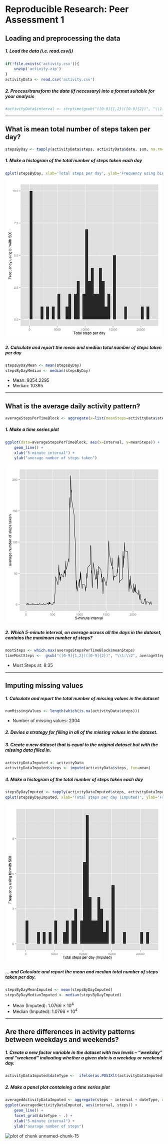 # Reproducible Research: Peer Assessment 1



## Loading and preprocessing the data
##### 1. Load the data (i.e. read.csv())

```r
if(!file.exists('activity.csv')){
    unzip('activity.zip')
}
activityData <- read.csv('activity.csv')
```
##### 2. Process/transform the data (if necessary) into a format suitable for your analysis

```r
#activityData$interval <- strptime(gsub("([0-9]{1,2})([0-9]{2})", "\\1:\\2", activityData$interval), format='%H:%M')
```

-----

## What is mean total number of steps taken per day?

```r
stepsByDay <- tapply(activityData$steps, activityData$date, sum, na.rm=TRUE)
```

##### 1. Make a histogram of the total number of steps taken each day

```r
qplot(stepsByDay, xlab='Total steps per day', ylab='Frequency using binwith 500', binwidth=500)
```

![plot of chunk unnamed-chunk-5](unnamed-chunk-5.png) 

##### 2. Calculate and report the mean and median total number of steps taken per day

```r
stepsByDayMean <- mean(stepsByDay)
stepsByDayMedian <- median(stepsByDay)
```
* Mean: 9354.2295
* Median:  10395

-----

## What is the average daily activity pattern?

```r
averageStepsPerTimeBlock <- aggregate(x=list(meanSteps=activityData$steps), by=list(interval=activityData$interval), FUN=mean, na.rm=TRUE)
```

##### 1. Make a time series plot

```r
ggplot(data=averageStepsPerTimeBlock, aes(x=interval, y=meanSteps)) +
    geom_line() +
    xlab("5-minute interval") +
    ylab("average number of steps taken") 
```

![plot of chunk unnamed-chunk-8](unnamed-chunk-8.png) 

##### 2. Which 5-minute interval, on average across all the days in the dataset, contains the maximum number of steps?

```r
mostSteps <- which.max(averageStepsPerTimeBlock$meanSteps)
timeMostSteps <-  gsub("([0-9]{1,2})([0-9]{2})", "\\1:\\2", averageStepsPerTimeBlock[mostSteps,'interval'])
```

* Most Steps at: 8:35

----

## Imputing missing values
##### 1. Calculate and report the total number of missing values in the dataset 

```r
numMissingValues <- length(which(is.na(activityData$steps)))
```

* Number of missing values: 2304

##### 2. Devise a strategy for filling in all of the missing values in the dataset.
##### 3. Create a new dataset that is equal to the original dataset but with the missing data filled in.

```r
activityDataImputed <- activityData
activityDataImputed$steps <- impute(activityData$steps, fun=mean)
```


##### 4. Make a histogram of the total number of steps taken each day 

```r
stepsByDayImputed <- tapply(activityDataImputed$steps, activityDataImputed$date, sum)
qplot(stepsByDayImputed, xlab='Total steps per day (Imputed)', ylab='Frequency using binwith 500', binwidth=500)
```

![plot of chunk unnamed-chunk-12](unnamed-chunk-12.png) 

##### ... and Calculate and report the mean and median total number of steps taken per day. 

```r
stepsByDayMeanImputed <- mean(stepsByDayImputed)
stepsByDayMedianImputed <- median(stepsByDayImputed)
```
* Mean (Imputed): 1.0766 &times; 10<sup>4</sup>
* Median (Imputed):  1.0766 &times; 10<sup>4</sup>


----

## Are there differences in activity patterns between weekdays and weekends?
##### 1. Create a new factor variable in the dataset with two levels – “weekday” and “weekend” indicating whether a given date is a weekday or weekend day.


```r
activityDataImputed$dateType <-  ifelse(as.POSIXlt(activityDataImputed$date)$wday %in% c(0,6), 'weekend', 'weekday')
```

##### 2. Make a panel plot containing a time series plot


```r
averagedActivityDataImputed <- aggregate(steps ~ interval + dateType, data=activityDataImputed, mean)
ggplot(averagedActivityDataImputed, aes(interval, steps)) + 
    geom_line() + 
    facet_grid(dateType ~ .) +
    xlab("5-minute interval") + 
    ylab("avarage number of steps")
```

![plot of chunk unnamed-chunk-15](figure/unnamed-chunk-15.png) 

